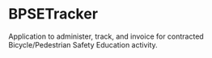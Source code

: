 # BPSETracker
Application to administer, track, and invoice for contracted Bicycle/Pedestrian Safety Education activity.
